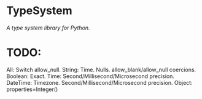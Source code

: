 # TypeSystem

*A type system library for Python.*

# TODO:

All: Switch allow_null.
String: Time. Nulls. allow_blank/allow_null coercions.
Boolean: Exact.
Time: Second/Millisecond/Microsecond precision.
DateTime: Timezone. Second/Millisecond/Microsecond precision.
Object: properties=Integer()
